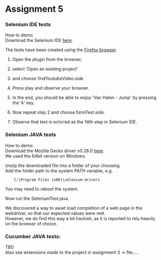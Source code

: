 # Assignment 5

### Selenium IDE tests

How to demo:  
Download the Selenium IDE [here](https://www.selenium.dev/selenium-ide/).

The tests have been created using the [Firefox browser](https://www.mozilla.org/da/firefox/new/).

1. Open the plugin from the browser,
2. select 'Open an existing project'
3. and choose findYoutubeVideo.side
4. Press play and observe your browser.
5. In the end, you should be able to enjoy 'Van Halen - Jump' by pressing the 'k' key.

6. Now repeat step 2 and choose formTest.side.
7. Observe that text is echo'ed as the 14th step in Selenium IDE.

### Selenium JAVA tests

How to demo:  
Download the Mozilla Gecko driver v0.28.0 [here](https://github.com/mozilla/geckodriver/releases).  
We used the 64bit version on Windows.

Unzip the downloaded file into a folder of your choosing.  
Add the folder path to the system PATH variable, e.g.

        C:\Program Files (x86)\selenium-drivers

You may need to reboot the system.

Now run the SeleniumTest.java.

We discovered a way to await load completion of a web page in the webdriver, so that our expected values were met.  
However, we do find this way a bit hackish, as it is reported to rely heavily on the browser of choice.

### Cucumber JAVA tests:

TBD  
Also see extensions made to the project in assignment 3 -> file.....
